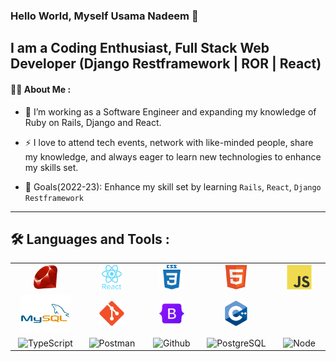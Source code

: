 ### Hello World, Myself Usama Nadeem 👋

## I am a Coding Enthusiast, Full Stack Web Developer (Django Restframework | ROR | React)

#### :man_technologist: About Me :

- :telescope: I’m working as a Software Engineer and expanding my knowledge of Ruby on Rails, Django and React.



- :zap: I love to attend tech events, network with like-minded people, share my knowledge, and always eager to learn new technologies to enhance my skills set.

- 🥅  Goals(2022-23): Enhance my skill set by learning `Rails`, `React`, `Django Restframework`


<!-- 
Profile Views Count
![](https://komarev.com/ghpvc/?username=ShehrozIrfan&color=blue) 
-->

---

## :hammer_and_wrench: Languages and Tools :
<table>
  <tr>
    <td align='center' width="190">
      <img src="https://github.com/devicons/devicon/blob/master/icons/ruby/ruby-original.svg" title="ROR" alt="ROR" width="40" height="40"/>
    </td>
    <td align='center' width="190">
      <img src="https://github.com/devicons/devicon/blob/master/icons/react/react-original-wordmark.svg" title="React" alt="React" width="40" height="40"/>
    </td>
    <td align='center' width="190">
      <img src="https://github.com/devicons/devicon/blob/master/icons/css3/css3-plain-wordmark.svg"  title="CSS3" alt="CSS" width="40" height="40"/>
    </td>
    <td align='center' width="190">
      <img src="https://github.com/devicons/devicon/blob/master/icons/html5/html5-original.svg" title="HTML5" alt="HTML" width="40" height="40"/>
    </td>
    <td align='center' width="190">
      <img src="https://github.com/devicons/devicon/blob/master/icons/javascript/javascript-original.svg" title="JavaScript" alt="JavaScript" width="40" height="40"/>
    </td>
  </tr>
  <tr>
    <td align='center' width="190">
      <img src="https://github.com/devicons/devicon/blob/master/icons/mysql/mysql-original-wordmark.svg" title="MySQL"  alt="MySQL" width="80" height="60"/>
    </td>
    <td align='center' width="190">
      <img src="https://github.com/devicons/devicon/blob/master/icons/git/git-original.svg" title="Git"  alt="Git" width="40" height="40"/>
    </td>
    <td align='center' width="190">
      <img src="https://github.com/devicons/devicon/blob/master/icons/bootstrap/bootstrap-original.svg" title="Bootstrap"  alt="Bootstrap" width="40" height="40"/>
    </td>
     <td align='center' width="190">
      <img src="https://github.com/devicons/devicon/blob/master/icons/cplusplus/cplusplus-original.svg" title="CPP" alt="CPP" width="40" height="40">
    </td>
  </tr>
  <tr>
    <td align='center' width="190">
      <img src="https://www.vectorlogo.zone/logos/typescriptlang/typescriptlang-ar21.svg" title="TypeScript" alt="TypeScript" width="100" height="40">
    </td>   
    <td align='center' width="190">
      <img src="https://www.vectorlogo.zone/logos/getpostman/getpostman-icon.svg" title="Postman"  alt="Postman" width="40" height="40"/>
    </td>
    <td align='center' width="190">
      <img src="https://www.vectorlogo.zone/logos/github/github-ar21.svg" title="Github"  alt="Github" width="100" height="60"/>
    </td>
    <td align='center' width="190">
      <img src="https://www.vectorlogo.zone/logos/postgresql/postgresql-ar21.svg" title="PostgreSQL"  alt="PostgreSQL" width="100" height="60"/>
    </td>   
    <td align='center' width="190">
      <img src="https://www.vectorlogo.zone/logos/djangoproject/djangoproject-ar21.svg" title="Django"  alt="Node" width="100" height="60"/>
    </td>
  </tr> 
</table>





<!-- 
---

## :fire: GitHub Analytics :

<img src="https://github-readme-stats.vercel.app/api?username=amorphous786&layout=compact&theme=vision-friendly-dark&show_icons=true"/>

[![GitHub Streak](https://streak-stats.demolab.com?user=amorphous786&theme=dark)](https://git.io/streak-stats)

[![Top Langs](https://github-readme-stats.vercel.app/api/top-langs/?username=amorphous786&layout=compact&theme=vision-friendly-dark)](https://github.com/anuraghazra/github-readme-stats)

--- 
 


## 🤝🏻  Connect with Me

<div id="badges">
  <a href="https://www.linkedin.com/in/usamanadeem0786/" target="_blank">
    <img src="https://img.shields.io/badge/LinkedIn-blue?style=for-the-badge&logo=linkedin&logoColor=white" alt="LinkedIn Badge"/>
  </a>
  <a href="mailto: usamanadeem0786@gmail.com">
    <img src="https://img.shields.io/badge/Gmail-red?style=for-the-badge&logo=gmail&logoColor=white" alt="Gmail Badge"/>
  </a>
</div>

<!---
amorphous786/amorphous786 is a ✨ special ✨ repository because its `README.md` (this file) appears on your GitHub profile.
You can click the Preview link to take a look at your changes.
--->
